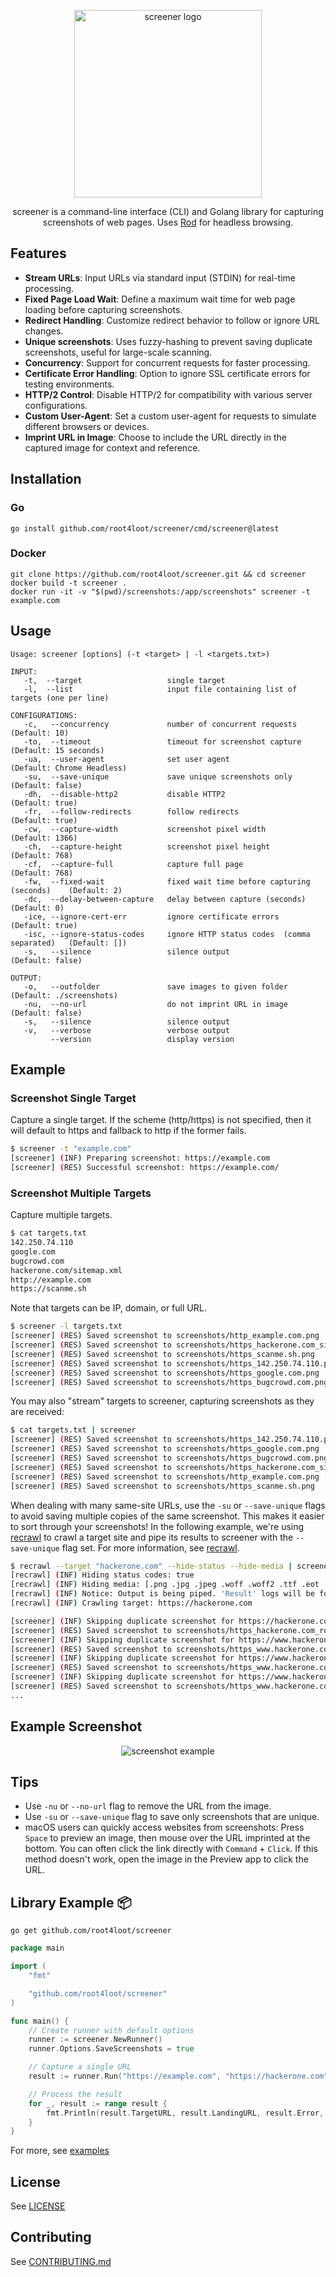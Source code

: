 <p align="center">
<img src="./assets/logo.png" alt="screener logo" width="300"/>
</p>

<div align="center">
screener is a command-line interface (CLI) and Golang library for capturing screenshots of web pages. Uses <a href="[url](https://github.com/go-rod/rod)">Rod</a> for headless browsing.
</div>

## Features

- **Stream URLs**: Input URLs via standard input (STDIN) for real-time processing.
- **Fixed Page Load Wait**: Define a maximum wait time for web page loading before capturing screenshots.
- **Redirect Handling**: Customize redirect behavior to follow or ignore URL changes.
- **Unique screenshots**: Uses fuzzy-hashing to prevent saving duplicate screenshots, useful for large-scale scanning.
- **Concurrency**: Support for concurrent requests for faster processing.
- **Certificate Error Handling**: Option to ignore SSL certificate errors for testing environments.
- **HTTP/2 Control**: Disable HTTP/2 for compatibility with various server configurations.
- **Custom User-Agent**: Set a custom user-agent for requests to simulate different browsers or devices.
- **Imprint URL in Image**: Choose to include the URL directly in the captured image for context and reference.

## Installation

### Go

```
go install github.com/root4loot/screener/cmd/screener@latest
```

### Docker

```
git clone https://github.com/root4loot/screener.git && cd screener
docker build -t screener .
docker run -it -v "$(pwd)/screenshots:/app/screenshots" screener -t example.com
```

## Usage

```
Usage: screener [options] (-t <target> | -l <targets.txt>)

INPUT:
   -t,  --target                   single target
   -l,  --list                     input file containing list of targets (one per line)

CONFIGURATIONS:
   -c,   --concurrency             number of concurrent requests                 (Default: 10)
   -to,  --timeout                 timeout for screenshot capture                (Default: 15 seconds)
   -ua,  --user-agent              set user agent                                (Default: Chrome Headless)
   -su,  --save-unique             save unique screenshots only                  (Default: false)
   -dh,  --disable-http2           disable HTTP2                                 (Default: true)
   -fr,  --follow-redirects        follow redirects                              (Default: true)
   -cw,  --capture-width           screenshot pixel width                        (Default: 1366)
   -ch,  --capture-height          screenshot pixel height                       (Default: 768)
   -cf,  --capture-full            capture full page                             (Default: 768)
   -fw,  --fixed-wait              fixed wait time before capturing (seconds)    (Default: 2)
   -dc,  --delay-between-capture   delay between capture (seconds)               (Default: 0)
   -ice, --ignore-cert-err         ignore certificate errors                     (Default: true)
   -isc, --ignore-status-codes     ignore HTTP status codes  (comma separated)   (Default: [])
   -s,   --silence                 silence output                                (Default: false)

OUTPUT:
   -o,   --outfolder               save images to given folder                   (Default: ./screenshots)
   -nu,  --no-url                  do not imprint URL in image                   (Default: false)
   -s,   --silence                 silence output
   -v,   --verbose                 verbose output
         --version                 display version
```

## Example

### Screenshot Single Target

Capture a single target. If the scheme (http/https) is not specified, then it will default to https and fallback to http if the former fails.

```sh
$ screener -t "example.com"
[screener] (INF) Preparing screenshot: https://example.com
[screener] (RES) Successful screenshot: https://example.com/
```

### Screenshot Multiple Targets

Capture multiple targets.

```sh
$ cat targets.txt
142.250.74.110
google.com
bugcrowd.com
hackerone.com/sitemap.xml
http://example.com
https://scanme.sh
```

Note that targets can be IP, domain, or full URL.

```sh
$ screener -l targets.txt
[screener] (RES) Saved screenshot to screenshots/http_example.com.png
[screener] (RES) Saved screenshot to screenshots/https_hackerone.com_sitemap.xml.png
[screener] (RES) Saved screenshot to screenshots/https_scanme.sh.png
[screener] (RES) Saved screenshot to screenshots/https_142.250.74.110.png
[screener] (RES) Saved screenshot to screenshots/https_google.com.png
[screener] (RES) Saved screenshot to screenshots/https_bugcrowd.com.png
```

You may also "stream" targets to screener, capturing screenshots as they are received:

```sh
$ cat targets.txt | screener
[screener] (RES) Saved screenshot to screenshots/https_142.250.74.110.png
[screener] (RES) Saved screenshot to screenshots/https_google.com.png
[screener] (RES) Saved screenshot to screenshots/https_bugcrowd.com.png
[screener] (RES) Saved screenshot to screenshots/https_hackerone.com_sitemap.xml.png
[screener] (RES) Saved screenshot to screenshots/http_example.com.png
[screener] (RES) Saved screenshot to screenshots/https_scanme.sh.png
```

When dealing with many same-site URLs, use the `-su` or `--save-unique` flags to avoid saving multiple copies of the same screenshot. This makes it easier to sort through your screenshots!
In the following example, we're using [recrawl](https://github.com/root4loot/recrawl) to crawl a target site and pipe its results to screener with the `--save-unique` flag set. For more information, see [recrawl](https://github.com/root4loot/recrawl).

```sh
$ recrawl --target "hackerone.com" --hide-status --hide-media | screener --save-unique
[recrawl] (INF) Hiding status codes: true
[recrawl] (INF) Hiding media: [.png .jpg .jpeg .woff .woff2 .ttf .eot .svg .gif .ico .webp .mp4 .webm .mp3 .wav .flac .aac .ogg .m4a .flv .avi .mov .wmv .swf .mkv .m4v .3gp .3g2]
[recrawl] (INF) Notice: Output is being piped. 'Result' logs will be formatted accordingly.
[recrawl] (INF) Crawling target: https://hackerone.com

[screener] (INF) Skipping duplicate screenshot for https://hackerone.com/robots.txt
[screener] (RES) Saved screenshot to screenshots/https_hackerone.com_robots.txt.png
[screener] (INF) Skipping duplicate screenshot for https://www.hackerone.com/node/12420/
[screener] (RES) Saved screenshot to screenshots/https_www.hackerone.com_node_12420.png
[screener] (INF) Skipping duplicate screenshot for https://www.hackerone.com/product/challenge/
[screener] (RES) Saved screenshot to screenshots/https_www.hackerone.com_product_challenge.png
[screener] (INF) Skipping duplicate screenshot for https://www.hackerone.com/node/9916/
[screener] (RES) Saved screenshot to screenshots/https_www.hackerone.com_node_9916.png
...
```


## Example Screenshot

<p align="center">
<img src="./assets/https_example.com.png" alt="screenshot example"/>
</p>

## Tips
- Use `-nu` or `--no-url` flag to remove the URL from the image.
- Use `-su` or `--save-unique` flag to save only screenshots that are unique.
-  macOS users can quickly access websites from screenshots: Press `Space` to preview an image, then mouse over the URL imprinted at the bottom. You can often click the link directly with `Command` + `Click`. If this method doesn't work, open the image in the Preview app to click the URL.


## Library Example 📦

```
go get github.com/root4loot/screener
```

```go
package main

import (
	"fmt"

	"github.com/root4loot/screener"
)

func main() {
	// Create runner with default options
	runner := screener.NewRunner()
	runner.Options.SaveScreenshots = true

	// Capture a single URL
	result := runner.Run("https://example.com", "https://hackerone.com")

	// Process the result
	for _, result := range result {
		fmt.Println(result.TargetURL, result.LandingURL, result.Error, len(result.Image))
	}
}

```

For more, see [examples](https://github.com/root4loot/screener/tree/master/examples)

## License

See [LICENSE](LICENSE)

## Contributing

See [CONTRIBUTING.md](CONTRIBUTING.md)
